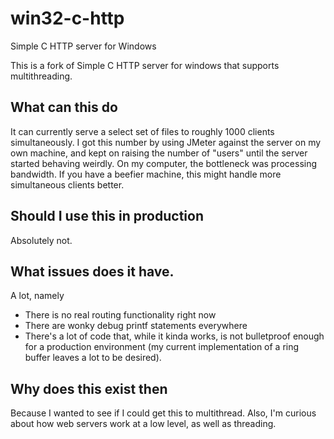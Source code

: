 # win32-c-http
Simple C HTTP server for Windows

This is a fork of Simple C HTTP server for windows that supports multithreading.

## What can this do

It can currently serve a select set of files to roughly 1000 clients simultaneously. I got this number by using JMeter against the server on my own machine, and kept on raising the number of "users" until the server started behaving weirdly. On my computer, the bottleneck was processing bandwidth. If you have a beefier machine, this might handle more simultaneous clients better. 

## Should I use this in production

Absolutely not.

## What issues does it have.

A lot, namely

* There is no real routing functionality right now
* There are wonky debug printf statements everywhere
* There's a lot of code that, while it kinda works, is not bulletproof enough for a production environment (my current implementation of a ring buffer leaves a lot to be desired).

## Why does this exist then

Because I wanted to see if I could get this to multithread. Also, I'm curious about how web servers work at a low level, as well as threading.


